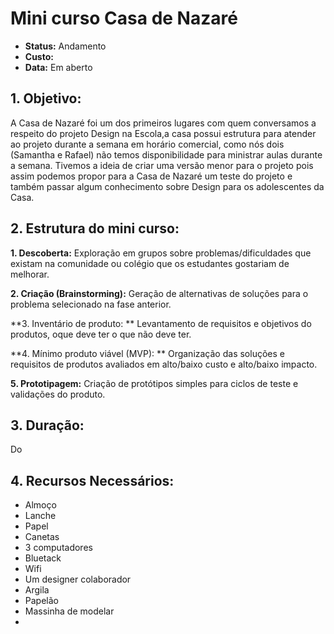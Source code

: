 # Mini curso Casa de Nazaré
* **Status:** Andamento 
* **Custo:** 
* **Data:** Em aberto



## 1. Objetivo:

A Casa de Nazaré foi um dos primeiros lugares com quem conversamos a respeito do projeto Design na Escola,a casa possui estrutura para atender ao projeto durante a semana em horário comercial, como nós dois (Samantha e Rafael) não temos disponibilidade para ministrar aulas durante a semana.
Tivemos a ideia de criar uma versão menor para o projeto pois assim podemos propor para a Casa de Nazaré um teste do projeto e também passar algum conhecimento sobre Design para os adolescentes da Casa. 

## 2. Estrutura do mini curso:


**1. Descoberta:**
Exploração em grupos sobre problemas/dificuldades que existam na comunidade ou colégio que os estudantes gostariam de melhorar.

**2. Criação (Brainstorming):**
Geração de alternativas de soluções para o problema selecionado na fase anterior.

**3. Inventário de produto: **
Levantamento de requisitos e objetivos do produtos, oque deve ter o que não deve ter.

**4. Mínimo produto viável (MVP): **
Organização das soluções e requisitos de produtos avaliados em alto/baixo custo e alto/baixo impacto.

**5. Prototipagem:**
Criação de protótipos simples para ciclos de teste e validações do produto.

## 3. Duração:
Do

## 4. Recursos Necessários:
* Almoço
* Lanche
* Papel
* Canetas
* 3 computadores
* Bluetack
* Wifi
* Um designer colaborador
* Argila
* Papelão
* Massinha de modelar
* 



